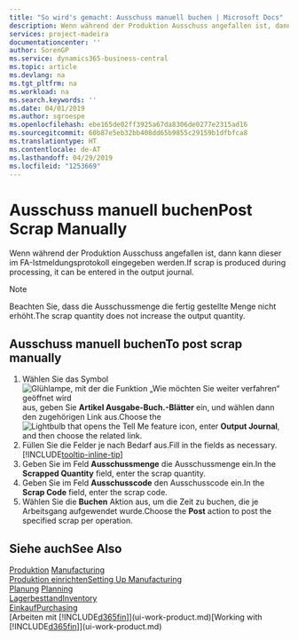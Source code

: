 ```yaml
---
title: "So wird's gemacht: Ausschuss manuell buchen | Microsoft Docs"
description: Wenn während der Produktion Ausschuss angefallen ist, dann kann dieser im FA-Istmeldungsprotokoll eingegeben werden. Beachten Sie, dass die Ausschussmenge die fertig gestellte Menge nicht erhöht.
services: project-madeira
documentationcenter: ''
author: SorenGP
ms.service: dynamics365-business-central
ms.topic: article
ms.devlang: na
ms.tgt_pltfrm: na
ms.workload: na
ms.search.keywords: ''
ms.date: 04/01/2019
ms.author: sgroespe
ms.openlocfilehash: ebe165de02ff3925a67da8306de0277e2315ad16
ms.sourcegitcommit: 60b87e5eb32bb408dd65b9855c29159b1dfbfca8
ms.translationtype: HT
ms.contentlocale: de-AT
ms.lasthandoff: 04/29/2019
ms.locfileid: "1253669"
---
```

# <a name="post-scrap-manually"></a><span data-ttu-id="f78a1-104">Ausschuss manuell buchen</span><span class="sxs-lookup"><span data-stu-id="f78a1-104">Post Scrap Manually</span></span>
<span data-ttu-id="f78a1-105">Wenn während der Produktion Ausschuss angefallen ist, dann kann dieser im FA-Istmeldungsprotokoll eingegeben werden.</span><span class="sxs-lookup"><span data-stu-id="f78a1-105">If scrap is produced during processing, it can be entered in the output journal.</span></span> 

> [!NOTE]
> <span data-ttu-id="f78a1-106">Beachten Sie, dass die Ausschussmenge die fertig gestellte Menge nicht erhöht.</span><span class="sxs-lookup"><span data-stu-id="f78a1-106">The scrap quantity does not increase the output quantity.</span></span>  

## <a name="to-post-scrap-manually"></a><span data-ttu-id="f78a1-107">Ausschuss manuell buchen</span><span class="sxs-lookup"><span data-stu-id="f78a1-107">To post scrap manually</span></span>  
1. <span data-ttu-id="f78a1-108">Wählen Sie das Symbol ![Glühlampe, mit der die Funktion „Wie möchten Sie weiter verfahren“ geöffnet wird](media/ui-search/search_small.png "Wie möchten Sie weiter verfahren?") aus, geben Sie **Artikel Ausgabe-Buch.-Blätter** ein, und wählen dann den zugehörigen Link aus.</span><span class="sxs-lookup"><span data-stu-id="f78a1-108">Choose the ![Lightbulb that opens the Tell Me feature](media/ui-search/search_small.png "Tell me what you want to do") icon, enter **Output Journal**, and then choose the related link.</span></span>  
2. <span data-ttu-id="f78a1-109">Füllen Sie die Felder je nach Bedarf aus.</span><span class="sxs-lookup"><span data-stu-id="f78a1-109">Fill in the fields as necessary.</span></span> [!INCLUDE[tooltip-inline-tip](includes/tooltip-inline-tip_md.md)]  
3. <span data-ttu-id="f78a1-110">Geben Sie im Feld **Ausschussmenge** die Ausschussmenge ein.</span><span class="sxs-lookup"><span data-stu-id="f78a1-110">In the **Scrapped Quantity** field, enter the scrap quantity.</span></span>  
4. <span data-ttu-id="f78a1-111">Geben Sie im Feld **Ausschusscode** den Ausschusscode ein.</span><span class="sxs-lookup"><span data-stu-id="f78a1-111">In the **Scrap Code** field, enter the scrap code.</span></span>  
5. <span data-ttu-id="f78a1-112">Wählen Sie die **Buchen** Aktion aus, um die Zeit zu buchen, die je Arbeitsgang aufgewendet wurde.</span><span class="sxs-lookup"><span data-stu-id="f78a1-112">Choose the **Post** action to post the specified scrap per operation.</span></span>  

## <a name="see-also"></a><span data-ttu-id="f78a1-113">Siehe auch</span><span class="sxs-lookup"><span data-stu-id="f78a1-113">See Also</span></span>  
<span data-ttu-id="f78a1-114">[Produktion](production-manage-manufacturing.md)  </span><span class="sxs-lookup"><span data-stu-id="f78a1-114">[Manufacturing](production-manage-manufacturing.md)  </span></span>  
[<span data-ttu-id="f78a1-115">Produktion einrichten</span><span class="sxs-lookup"><span data-stu-id="f78a1-115">Setting Up Manufacturing</span></span>](production-configure-production-processes.md)  
<span data-ttu-id="f78a1-116">[Planung](production-planning.md)    </span><span class="sxs-lookup"><span data-stu-id="f78a1-116">[Planning](production-planning.md)    </span></span>  
[<span data-ttu-id="f78a1-117">Lagerbesttand</span><span class="sxs-lookup"><span data-stu-id="f78a1-117">Inventory</span></span>](inventory-manage-inventory.md)  
[<span data-ttu-id="f78a1-118">Einkauf</span><span class="sxs-lookup"><span data-stu-id="f78a1-118">Purchasing</span></span>](purchasing-manage-purchasing.md)  
<span data-ttu-id="f78a1-119">[Arbeiten mit [!INCLUDE[d365fin](includes/d365fin_md.md)]](ui-work-product.md)</span><span class="sxs-lookup"><span data-stu-id="f78a1-119">[Working with [!INCLUDE[d365fin](includes/d365fin_md.md)]](ui-work-product.md)</span></span>
